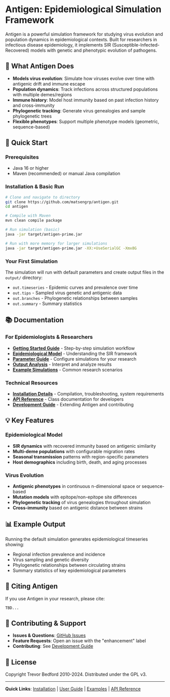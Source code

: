 # Antigen: Epidemiological Simulation Framework

Antigen is a powerful simulation framework for studying virus evolution and population dynamics in epidemiological contexts. Built for researchers in infectious disease epidemiology, it implements SIR (Susceptible-Infected-Recovered) models with genetic and phenotypic evolution of pathogens.

## 🦠 What Antigen Does

- **Models virus evolution**: Simulate how viruses evolve over time with antigenic drift and immune escape
- **Population dynamics**: Track infections across structured populations with multiple demes/regions
- **Immune history**: Model host immunity based on past infection history and cross-immunity
- **Phylogenetic tracking**: Generate virus genealogies and sample phylogenetic trees
- **Flexible phenotypes**: Support multiple phenotype models (geometric, sequence-based)

## 🚀 Quick Start

### Prerequisites
- Java 16 or higher
- Maven (recommended) or manual Java compilation

### Installation & Basic Run
```bash
# Clone and navigate to directory
git clone https://github.com/matsengrp/antigen.git
cd antigen

# Compile with Maven
mvn clean compile package

# Run simulation (basic)
java -jar target/antigen-prime.jar

# Run with more memory for larger simulations
java -jar target/antigen-prime.jar -XX:+UseSerialGC -Xmx8G
```

### Your First Simulation
The simulation will run with default parameters and create output files in the `output/` directory:
- `out.timeseries` - Epidemic curves and prevalence over time
- `out.tips` - Sampled virus genetic and antigenic data  
- `out.branches` - Phylogenetic relationships between samples
- `out.summary` - Summary statistics

## 📚 Documentation

### For Epidemiologists & Researchers
- **[Getting Started Guide](docs/user-guide/running-simulations.md)** - Step-by-step simulation workflow
- **[Epidemiological Model](docs/user-guide/epidemiological-model.md)** - Understanding the SIR framework  
- **[Parameter Guide](docs/user-guide/parameters-reference.md)** - Configure simulations for your research
- **[Output Analysis](docs/user-guide/output-analysis.md)** - Interpret and analyze results
- **[Example Simulations](docs/examples/)** - Common research scenarios

### Technical Resources
- **[Installation Details](docs/installation/)** - Compilation, troubleshooting, system requirements
- **[API Reference](docs/api-reference/)** - Class documentation for developers
- **[Development Guide](docs/development/)** - Extending Antigen and contributing

<!-- ## 🔬 Research Applications

Antigen is designed for epidemiological research questions such as:
- **Seasonal influenza dynamics**: Model antigenic drift and vaccine effectiveness
- **Multi-strain competition**: Study how different virus strains compete and evolve
- **Population structure effects**: Analyze how geographic structure affects spread
- **Immune history impact**: Understand how past infections shape future disease risk
- **Vaccination strategies**: Evaluate intervention timing and coverage -->

## 💡 Key Features

### Epidemiological Model
- **SIR dynamics** with recovered immunity based on antigenic similarity
- **Multi-deme populations** with configurable migration rates
- **Seasonal transmission** patterns with region-specific parameters
- **Host demographics** including birth, death, and aging processes

### Virus Evolution
- **Antigenic phenotypes** in continuous n-dimensional space or sequence-based
- **Mutation models** with epitope/non-epitope site differences
- **Phylogenetic tracking** of virus genealogies throughout simulation
- **Cross-immunity** based on antigenic distance between strains

## 📊 Example Output

Running the default simulation generates epidemiological timeseries showing:
- Regional infection prevalence and incidence
- Virus sampling and genetic diversity
- Phylogenetic relationships between circulating strains
- Summary statistics of key epidemiological parameters

## 🏥 Citing Antigen

If you use Antigen in your research, please cite:
```
TBD...
```

## 🤝 Contributing & Support

- **Issues & Questions**: [GitHub Issues](https://github.com/matsengrp/antigen/issues)
- **Feature Requests**: Open an issue with the "enhancement" label
- **Contributing**: See [Development Guide](docs/development/contributing.md)

## 📄 License

Copyright Trevor Bedford 2010-2024. Distributed under the GPL v3.

---

**Quick Links**: [Installation](docs/installation/) | [User Guide](docs/user-guide/) | [Examples](docs/examples/) | [API Reference](docs/api-reference/)